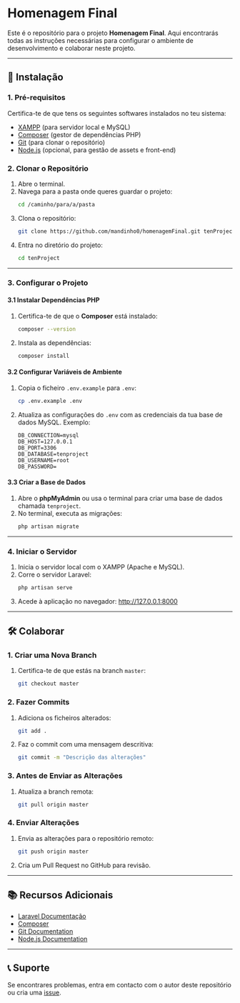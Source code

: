 
# Homenagem Final

Este é o repositório para o projeto **Homenagem Final**. Aqui encontrarás todas as instruções necessárias para configurar o ambiente de desenvolvimento e colaborar neste projeto.

---

## 🚀 Instalação

### 1. Pré-requisitos
Certifica-te de que tens os seguintes softwares instalados no teu sistema:

- [XAMPP](https://www.apachefriends.org/index.html) (para servidor local e MySQL)
- [Composer](https://getcomposer.org/) (gestor de dependências PHP)
- [Git](https://git-scm.com/) (para clonar o repositório)
- [Node.js](https://nodejs.org/) (opcional, para gestão de assets e front-end)

### 2. Clonar o Repositório
1. Abre o terminal.
2. Navega para a pasta onde queres guardar o projeto:
   ```bash
   cd /caminho/para/a/pasta
   ```
3. Clona o repositório:
   ```bash
   git clone https://github.com/mandinho0/homenagemFinal.git tenProject
   ```
4. Entra no diretório do projeto:
   ```bash
   cd tenProject
   ```

---

### 3. Configurar o Projeto

#### 3.1 Instalar Dependências PHP
1. Certifica-te de que o **Composer** está instalado:
   ```bash
   composer --version
   ```
2. Instala as dependências:
   ```bash
   composer install
   ```

#### 3.2 Configurar Variáveis de Ambiente
1. Copia o ficheiro `.env.example` para `.env`:
   ```bash
   cp .env.example .env
   ```
2. Atualiza as configurações do `.env` com as credenciais da tua base de dados MySQL. Exemplo:
   ```env
   DB_CONNECTION=mysql
   DB_HOST=127.0.0.1
   DB_PORT=3306
   DB_DATABASE=tenproject
   DB_USERNAME=root
   DB_PASSWORD=
   ```

#### 3.3 Criar a Base de Dados
1. Abre o **phpMyAdmin** ou usa o terminal para criar uma base de dados chamada `tenproject`.
2. No terminal, executa as migrações:
   ```bash
   php artisan migrate
   ```

---

### 4. Iniciar o Servidor
1. Inicia o servidor local com o XAMPP (Apache e MySQL).
2. Corre o servidor Laravel:
   ```bash
   php artisan serve
   ```
3. Acede à aplicação no navegador:
   http://127.0.0.1:8000

---

## 🛠 Colaborar

### 1. Criar uma Nova Branch
1. Certifica-te de que estás na branch `master`:
   ```bash
   git checkout master
   ```

### 2. Fazer Commits
1. Adiciona os ficheiros alterados:
   ```bash
   git add .
   ```
2. Faz o commit com uma mensagem descritiva:
   ```bash
   git commit -m "Descrição das alterações"
   ```

### 3. Antes de Enviar as Alterações
1. Atualiza a branch remota:
   ```bash
   git pull origin master
   ```
### 4. Enviar Alterações
1. Envia as alterações para o repositório remoto:
   ```bash
   git push origin master
   ```
2. Cria um Pull Request no GitHub para revisão.

---

## 📚 Recursos Adicionais

- [Laravel Documentação](https://laravel.com/docs)
- [Composer](https://getcomposer.org/)
- [Git Documentation](https://git-scm.com/doc)
- [Node.js Documentation](https://nodejs.org/en/docs/)

---

## 📞 Suporte

Se encontrares problemas, entra em contacto com o autor deste repositório ou cria uma [issue](https://github.com/mandinho0/homenagemFinal/issues).

